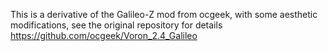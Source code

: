 This is a derivative of the Galileo-Z mod from ocgeek, with some aesthetic modifications, see the original repository for details
https://github.com/ocgeek/Voron_2.4_Galileo


